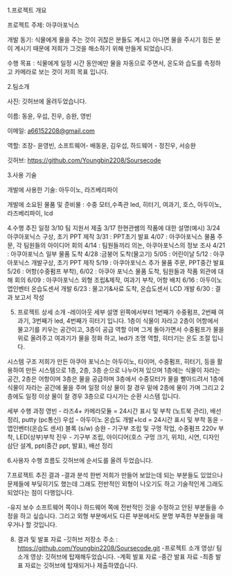 1.프로젝트 개요

프로젝트 주제: 아쿠아포닉스

개발 동기: 식물에게 물을 주는 것이 귀찮은 분들도 계시고 아니면 물을 주시기 힘든 분이 계시기 때문에 저희가 그것을 해소하기 위해 만들게 되었습니다.

수행 목표 : 식물에게 일정 시간 동안에만 물을 자동으로 주면서, 온도와 습도를 측정하고 카메라로 보는 것이 저희 목표 입니다.

2.팀소개

사진: 깃허브에 올려두었습니다.

이름: 동윤, 우섭, 진우, 승완, 영빈

이메일: a66152208@gmail.com

역할: 조장- 윤영빈, 소프트웨어- 배동윤, 김우섭, 하드웨어 - 정진우, 서승완

깃허브: https://github.com/Youngbin2208/Soursecode

3.사용 기술

개발에 사용한 기술: 아두이노, 라즈베리파이

개발에 소요된 물품 및 준비물 : 수중 모터,수족관 led, 히터기, 여과기, 호스, 아두이노, 라즈베리파이, lcd

4.수행 추진 일정 3/10 팀 지원서 제출 3/17 한현관쌤의 작품에 대한 설명(예시) 3/24 아쿠아포닉스 구상, 초기 PPT 제작 3/31 : PPT초기 발표 4/07 : 아쿠아포닉스 물품 주문, 각 팀원들의 아이디어 회의 4/14 : 팀원들끼리 의논, 아쿠아포닉스의 정보 조사 4/21 : 아쿠아포닉스 일부 물품 도착 4/28 :금붕어 도착(물고기) 5/05 : 어린이날 5/12 : 아쿠아포닉스 개발구상, 초기 PPT 제작 5/19 : 아쿠아포닉스 추가 물품 주문, PPT중간 발표 5/26 : 어항(수중펌프 부착), 6/02 : 아쿠아 포닉스 물품 도착, 팀원들과 작품 외관에 대해 회의 6/09 : 아쿠아포닉스 외형 조립&제작, 여과기 부착, 어항 배치 6/16 : 아두이노 앱인벤터 온습도센서 개발 6/23 : 물고기&사료 도착, 온습도센서 LCD 개발 6/30 : 결과 보고서 작성

5. 프로젝트 상세 소개 
-레이아웃 세부 설명 
왼쪽에서부터 1번째가 수중펌프, 2번째 여과기, 3번째가 led, 4번째가 히터기 입니다. 1층이 식물이 자라고 2층이 어항에서 물고기를 키우는 공간이고, 3층이 공급 역할 이며 그게 돌아가면서 수중펌프가 물을 위로 올려주고 여과기가 물을 정화 하고, led가 조명 역할, 히터기는 온도 조절 입니다.

시스템 구조 
저희가 만든 아쿠아 포닉스는 아두이노, 타이머, 수중펌프, 히터기, 등을 활용하여 만든 시스템으로 1층, 2층, 3층 순으로 나누어져 있으며 1층에는 식물이 자라는 공간, 2층은 어항이며 3층은 물을 공급하며 3층에서 수중모터가 물을 빨아드려서 1층에 식물이 자라는 공간에 물을 주며 일정 이상 물이 찰 경우 밑에 2층에 물이 가며 그리고 2층에도 일정 이상 물이 찰 경우 3층으로 다시가는 순환 시스템 입니다.

세부 수행 과정 영빈 - 라즈4+ 카메라모듈 = 24시간 표시 및 부착 (노트북 관리), 배선 정리, putty (pc통신) 우섭 - 아두이노 온습도 개발+lcd = 24시간 표시 및 부착 동윤 - 앱인벤터(온습도 센서) 블록 (s/w) 승완 - 기구부 조립 및 구멍 작업, 수중펌프 220v 부착, LED(상부)부착 진우 - 기구부 조립, 아이디어(호스 구멍 크기, 위치), 시연, 디자인 삼단 설계, ppt(중간 ppt, 발표), 배선 정리

6.사용자 수행 흐름도 깃허브에 순서도를 올려 두었습니다.

7.프로젝트 추진 결과
-결과 분석 한번 저희가 만들어 보았는데 되는 부분들도 있었으나 문제들에 부딪히기도 했는데 그래도 전반적인 외형이 나오기도 하고 기술적인게 그래도 되었다는 점이 다행입니다.

-유지 보수 소프트웨어 쪽이나 하드웨어 쪽에 전반적인 것을 수정하고 안된 부분들을 수정을 하고 싶습니다. 그리고 외형 부분에서도 다른 부분에서도 분명 부족한 부분들을 매우거나 할 것입니다.

8. 결과 및 발표 자료
-깃허브 저장소 주소 : https://github.com/Youngbin2208/Soursecode.git 
-프로젝트 소개 영상/ 팀 소개 영상: 깃허브에 탑재해두었습니다. 
-계획 발표 자료 -중간 발표 자료 -최종 발표 자료는 깃허브에 탑재되거나 제출하였습니다.
